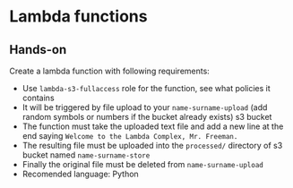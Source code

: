 # Lambda functions

## Hands-on

Create a lambda function with following requirements:

* Use `lambda-s3-fullaccess` role for the function, see what policies it contains
* It will be triggered by file upload to your `name-surname-upload` (add random symbols or numbers if the bucket already exists) s3 bucket
* The function must take the uploaded text file and add a new line at the end saying `Welcome to the Lambda Complex, Mr. Freeman.`
* The resulting file must be uploaded into the `processed/` directory of s3 bucket named `name-surname-store`
* Finally the original file must be deleted from `name-surname-upload`
* Recomended language: Python
